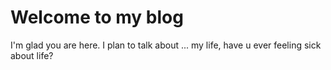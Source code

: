 # Welcome to my blog

I'm glad you are here. I plan to talk about ...
my life, have u ever feeling sick about life?
